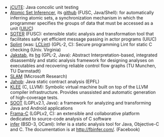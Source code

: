 - [jCUTE](http://osl.web.cs.illinois.edu/software/jcute/index.html): Java concolic unit testing
- [Atomic Set Inferencer](http://osl.web.cs.illinois.edu/software/atomic-set-inference.html), its [github](https://github.com/osl/atomic-set-inference) (FUSC, Java/Shell): for automatically inferring atomic sets, a synchronization mechanism in which the programmer specifies the groups of data that must be accessed as a unit ([UIUC](http://osl.web.cs.illinois.edu/members/dinges.html))
- [SOTER](http://osl.web.cs.illinois.edu/software/soter/index.html) (FUSC): extensible static analysis and transformation tool that facilitates safe yet efficient message passing in actor programs (UIUC)
- [Splint](http://lclint.cs.virginia.edu/) (was: [LCLint](http://www.sds.lcs.mit.edu/spd/larch/)) (GPL-2, C): Secure programming Lint for static C checking (Univ. Virginia)
- [Jakstab](http://www.jakstab.org/), its [hg](https://bitbucket.org/jkinder/jakstab/) (GPL-2, Java): Abstract Interpretation-based, integrated disassembly and static analysis framework for designing analyses on executables and recovering reliable control flow graphs (TU Munchen, TU Darmstadt)
- [SLAM](http://research.microsoft.com/en-us/projects/slam/) (Microsoft Research)
- [Jahob](http://lara.epfl.ch/w/jahob_system): Java static contract analysis (EPFL)
- [KLEE](https://klee.github.io/) (C, LLVM): Symbolic virtual machine built on top of the LLVM compiler infrastructure. Provides unassisted and automatic generation of high-coverage tests.
- [SOOT](http://sable.github.io/soot/) (LGPLv2.1, Java): a framework for analyzing and transforming Java and Android applications
- [Frama-C](http://frama-c.com/) (LGPLv2, C): an extensible and collaborative platform dedicated to source-code analysis of C software
- [infer](https://github.com/facebook/infer) (BSD-3, OCaml): Infer is a static analysis tool for Java, Objective-C and C. The documentation is at http://fbinfer.com/. (Facebook)
